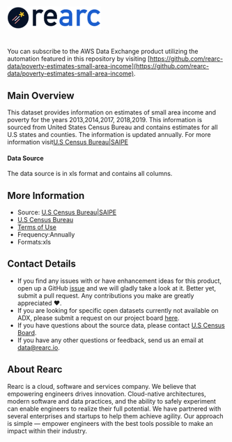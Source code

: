 <a href="https://www.rearc.io/data/">
    <img src="./rearc_logo_rgb.png" alt="Rearc Logo" title="Rearc Logo" height="52" />
</a>

# 

You can subscribe to the AWS Data Exchange product utilizing the automation featured in this repository by visiting [https://github.com/rearc-data/poverty-estimates-small-area-income](https://github.com/rearc-data/poverty-estimates-small-area-income). 

## Main Overview
This dataset provides information on estimates of small area income and poverty for the years 2013,2014,2017, 2018,2019. This information is sourced from United States Census Bureau and contains estimates for all U.S states and counties. The information is updated annually. For more information visit[U.S Census Bureau|SAIPE](https://www.census.gov/programs-surveys/saipe/data/datasets.html) 
#### Data Source
The data source is in xls format and contains all columns.
## More Information
- Source: [U.S Census Bureau|SAIPE](https://www.census.gov/programs-surveys/saipe/data/datasets.html) 
- [U.S Census Bureau](https://www.census.gov/en.html)    
- [Terms of Use](https://www.census.gov/about/policies/privacy.html)
- Frequency:Annually
- Formats:xls

## Contact Details
- If you find any issues with or have enhancement ideas for this product, open up a GitHub [issue](https://github.com/rearc-data/poverty-estimates-small-area-income) and we will gladly take a look at it. Better yet, submit a pull request. Any contributions you make are greatly appreciated :heart:.
- If you are looking for specific open datasets currently not available on ADX, please submit a request on our project board [here](https://github.com/orgs/rearc-data/projects).
- If you have questions about the source data, please contact [U.S Census Board](https://www.census.gov/about/contact-us.html).
- If you have any other questions or feedback, send us an email at data@rearc.io.

## About Rearc
Rearc is a cloud, software and services company. We believe that empowering engineers drives innovation. Cloud-native architectures, modern software and data practices, and the ability to safely experiment can enable engineers to realize their full potential. We have partnered with several enterprises and startups to help them achieve agility. Our approach is simple — empower engineers with the best tools possible to make an impact within their industry.
